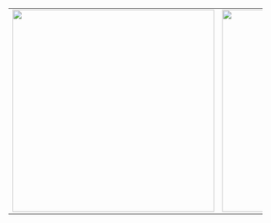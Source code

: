 <!-- TABLE START -->
   <table border="0.9" width="100%" cellspacing="12" cellpadding="5" align="center">
   <tbody>
      <tr>
      <td align="left" width="50%">
      <a href="https://softuni.bg/certificates/details/87631/d8b5539d">
	<img src="https://i.imgur.com/BS5IiRq.png" width="400">
      </a> 
      </td>
      <td align="right" width="50%">
      <a href="https://softuni.bg/certificates/details/87631/d8b5539d">
	<img src="https://i.imgur.com/oe1UnPO.png" width="400">
      </a>
      </td>
      </tr>
   </tbody>
   </table>
<!-- TABLE END -->
